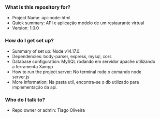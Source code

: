 ### What is this repository for? ###

* Project Name: api-node-html
* Quick summary: API e aplicação modelo de um restaurante virtual
* Version: 1.0.0

### How do I get set up? ###

* Summary of set up: Node v14.17.0.
* Dependencies: body-parser, express, mysql, cors
* Database configuration: MySQL rodando em servidor apache utilizando a ferramenta Xampp
* How to run the project server: No terminal rode o comando node server.js
* More information: Na pasta util, encontra-se o db utilizado para implementação da api.

### Who do I talk to? ###

* Repo owner or admin: Tiago Oliveira
